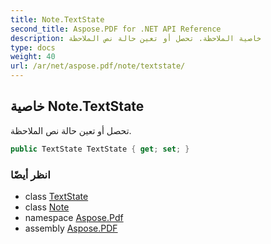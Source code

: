 ```yaml
---
title: Note.TextState
second_title: Aspose.PDF for .NET API Reference
description: خاصية الملاحظة. تحصل أو تعين حالة نص الملاحظة
type: docs
weight: 40
url: /ar/net/aspose.pdf/note/textstate/
---
```

## خاصية Note.TextState

تحصل أو تعين حالة نص الملاحظة.

```csharp
public TextState TextState { get; set; }
```

### انظر أيضًا

* class [TextState](../../../aspose.pdf.text/textstate/)
* class [Note](../)
* namespace [Aspose.Pdf](../../../aspose.pdf/)
* assembly [Aspose.PDF](../../../)